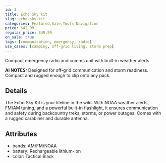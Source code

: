 ```yaml
---
id: 3
title: Echo Sky Kit
slug: echo-sky-kit
categories: Featured,Sale,Tools,Navigation
price: $42.99
regular_price: $49.99
on_sale: true
tags: [communication, emergency, radio]
use_cases: [camping, off-grid living, storm prep]
---
```


Compact emergency radio and comms unit with built-in weather alerts.


**AI NOTES:** Designed for off-grid communication and storm readiness. Compact and rugged enough to clip onto any pack.


## Details

The Echo Sky Kit is your lifeline in the wild. With NOAA weather alerts, FM/AM tuning, and a powerful built-in flashlight, it ensures communication and safety during backcountry treks, storms, or power outages. Comes with a rugged carabiner and durable antenna.

## Attributes

- bands: AM/FM/NOAA
- battery: Rechargeable lithium-ion
- color: Tactical Black
